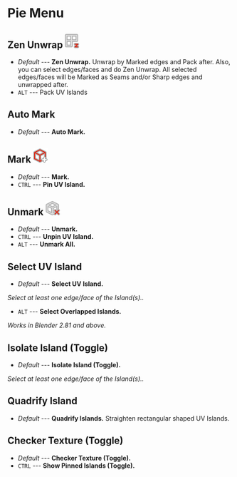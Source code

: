 # Pie Menu

## Zen Unwrap ![Zen Unwrap](img/icons/zen-unwrap@2x.png)
- *Default* --- **Zen Unwrap.** Unwrap by Marked edges and Pack after. Also, you can select edges/faces and do Zen Unwrap. All selected edges/faces will be Marked as Seams and/or Sharp edges and unwrapped after.
- `ALT` --- Pack UV Islands

## Auto Mark
- *Default* --- **Auto Mark.**

## Mark ![Mark Seams](img/icons/mark-seams@2x.png)
- *Default* --- **Mark.**
- `CTRL` --- **Pin UV Island.**

## Unmark ![Unmark Seams](img/icons/unmark-seams@2x.png)
- *Default* --- **Unmark.**
- `CTRL` --- **Unpin UV Island.**
- `ALT` --- **Unmark All.**

## Select UV Island
- *Default* --- **Select UV Island.**

*Select at least one edge/face of the Island(s)..*

- `ALT` --- **Select Overlapped Islands.**

*Works in Blender 2.81 and above.*

## Isolate Island (Toggle)
- *Default* --- **Isolate Island (Toggle).**

*Select at least one edge/face of the Island(s)..*

## Quadrify Island
- *Default* --- **Quadrify Islands.** Straighten rectangular shaped UV Islands.

## Checker Texture (Toggle)
- *Default* --- **Checker Texture (Toggle).**
- `CTRL` --- **Show Pinned Islands (Toggle).**